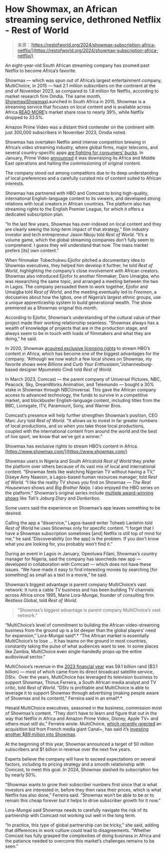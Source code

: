 <!--yml
category: 未分类
date: 2024-05-27 14:55:18
-->

# How Showmax, an African streaming service, dethroned Netflix - Rest of World

> 来源：[https://restofworld.org/2024/showmax-subscription-africa-netflix/](https://restofworld.org/2024/showmax-subscription-africa-netflix/)

An eight-year-old South African streaming company has zoomed past Netflix to become Africa’s favorite.

Showmax — which was spun out of Africa’s largest entertainment company, MultiChoice, in 2015 — had 2.1 million subscribers on the continent at the end of November 2023, as compared to 1.8 million for Netflix, according to market research firm Omdia. The same month, [Showmaxi](https://restofworld.org/tag/showmax)[Showmax](https://restofworld.org/tag/showmax)Launched in South Africa in 2015, Showmax is a streaming service that focuses on local content and is available across Africa.[READ MORE](https://restofworld.org/tag/showmax)’s market share rose to nearly 39%, while Netflix dropped to 33.5%.

Amazon Prime Video was a distant third contender on the continent with just 300,000 subscribers in November 2023, Omdia noted.

Showmax has overtaken Netflix amid intense competition brewing in Africa’s video streaming industry, where global firms, major telecoms, and several country-specific apps [are fighting for consumers’ bucks](https://restofworld.org/2023/african-streaming-services-compete-netflix-prime-video/). In January, Prime Video [announced](https://techcrunch.com/2024/01/18/amazon-prime-video-is-discontinuing-support-for-african-and-middle-east-originals/) it was downsizing its Africa and Middle East operations and halting the commissioning of original content.

The company stood out among competitors due to its deep understanding of local preferences and a carefully curated mix of content suited to African interests.

Showmax has partnered with HBO and Comcast to bring high-quality, international English-language content to its viewers, and developed strong relations with local creators in African countries. The platform also has streaming rights to the English Premier League, for which it offers a dedicated subscription plan.

“In the last few years, Showmax has over-indexed on local content and they are clearly seeing the long-term impact of that strategy,” film industry investor and tech entrepreneur Jason Nkoju told *Rest of World*. “It’s a volume game, which the global streaming companies don’t fully seem to comprehend. I guess they will understand that now. The mass market prefers [its] own content.”

When filmmaker Tobechukwu Ejiofor pitched a documentary idea to Showmax executives, they helped him develop it further, he told *Rest of World*, highlighting the company’s close involvement with African creators. Showmax also introduced Ejiofor to another filmmaker, Daro Umaigba, who was researching the same topic, and arranged a meeting between the two in Lagos. The company persuaded them to work together, Ejiofor and Umaigba told *Rest of World*, and the meeting eventually led to *Freemen*, a docuseries about how the Igbos, one of Nigeria’s largest ethnic groups, use a unique apprenticeship system to build generational wealth. The show premiered as a Showmax original this month.

According to Ejiofor, Showmax’s understanding of the cultural value of their project made their working relationship seamless. “Showmax always has a wealth of knowledge of projects that are in the production stage, and always seem to be in touch with loads of filmmakers and what they are doing,” he said.

In 2020, Showmax [acquired exclusive licensing rights](https://techcabal.com/2023/07/04/showmax-netflix-hbo/) to stream HBO’s content in Africa, which has become one of the biggest advantages for the company. “Although we now watch a few local shows on Showmax, my favorite shows were *Billions* and *Curb Your Enthusiasm*,”Johannesburg-based designer Mpumelelo Cindi told *Rest of World*.

In March 2023, Comcast — the parent company of Universal Pictures, NBC, Peacock, Sky, DreamWorks Animation, and Telemundo — bought a 30% stake in Showmax through NBCUniversal. This gave the African company access to advanced technology, the funds to survive in a competitive market, and blockbuster English-language content, including titles from the BBC, Lionsgate, ITV, Paramount, Sony, and Warner Bros.

Comcast’s presence will help further strengthen Showmax’s position, CEO Marc Jury told *Rest of World*. “It allows us to invest in far greater numbers of local productions, and so when you take those local productions, coupled with the international content from around the world and the best of live sport, we know that we’ve got a winner.”

Showmax has exclusive rights to stream HBO’s content in Africa. [https://www.showmax.com/](https://www.showmax.com/)

Showmax users in Nigeria and South Africatold *Rest of World* they prefer the platform over others because of its vast mix of local and international content. “Showmax feels like watching Nigerian TV without having a TV,” Diseye Amy Naassin, a Lagos-based human resources manager, told *Rest of World*. “I like the reality TV shows you find on Showmax — *The* *Real Housewives* shows and *Big Brother Naija*. I also enjoyed the HBO series on the platform.” Showmax’s original series include [multiple award-winning shows](https://stories.showmax.com/za/the-best-safta-winning-local-content-to-stream-now) like *Tali’s* *Joburg Diary* and *Donkerbos*.

Some users said the experience on Showmax’s app leaves something to be desired.

Calling the app a “disservice,” Lagos-based writer Toheeb Lanlehin told *Rest of World* he uses Showmax only for specific content. “I forget that I have a Showmax subscription sometimes [and] Netflix is still top of mind for me,” he said.“Discoverability [on the app] is the problem. If you don’t know what you are looking for, you probably won’t find it.”

During an event in Lagos in January, Opeoluwa Filani, Showmax’s country manager for Nigeria, said the company has launcheda new app — developed in collaboration with Comcast — which does not have these issues. “We have made it easy to find interesting movies by searching [for something] as small as a text in a movie,” he said.

Showmax’s biggest advantage is parent company MultiChoice’s vast network: It runs a cable TV business and has been building TV channels across Africa since 1995, Marie Lora-Mungai, founder of consulting firm Restless Global, told *Rest of World*.

> "Showmax’s biggest advantage is parent company MultiChoice’s vast network."

“MultiChoice’s level of commitment to building the African video-streaming business from the ground up is a lot deeper than the global players’ need for expansion,” Lora-Mungai said*.* “The African market is essentially MultiChoice’s to lose … It has teams on the ground in most countries, constantly taking the pulse of what audiences want to see. In some places like Zambia, MultiChoice even single-handedly props up the entire audiovisual sector.”

MultiChoice’s revenue in the [2023 financial year](https://www.multichoice.com/media/news/multichoice-returns-rest-of-africa-to-profit-and-continues-to-expand) was 59.1 billion rand ($3.1 billion) — most of which came from its direct broadcast satellite service, DStv.  Over the years, MultiChoice has leveraged its television business to support Showmax, Thinus Ferreira, a South African media analyst and TV critic, told *Rest of World*. “DStv is profitable and MultiChoice is able to leverage it to support Showmax through advertising (making people aware of Showmax and its content),” Ferreira said in an email*.*

Hesaid MultiChoice executives, seasoned in the business, commission most of Showmax’s content. “They don’t have to learn and figure that out in the way that Netflix in Africa and Amazon Prime Video, Disney, Apple TV+ and others must still do,” Ferreira wrote. MultiChoice, [which recently rejected](https://www.reuters.com/markets/deals/s-africas-multichoice-ends-deal-talks-with-vivendis-canal-plus-2024-02-05/) an acquisition bid from French media giant Canal+, has said it’s [investing another $89 million into Showmax](https://techcabal.com/2024/02/01/multichoice-showmax-investment/). 

At the beginning of this year, Showmax announced a target of 50 million subscribers and $1 billion in revenue over the next five years.

Experts believe the company will have to exceed expectations on several factors, including its pricing strategy and a smooth relationship with Comcast, to meet this goal. In 2024, Showmax slashed its subscription fee by nearly 50%.

“Showmax wants to grow their subscriber numbers first since that is what investors are interested in, before they then raise their prices, which is what Netflix has also done,” Ferreira said. “Showmax won’t be able to be or to remain this cheap forever but it helps to drive subscriber growth for it now.”

Lora-Mungai said Showmax needs to carefully navigate the risk of its partnership with Comcast not working out well in the long term.

“In practice, this type of global partnership can be tricky,” she said, adding that differences in work culture could lead to disagreements. “Whether Comcast has fully grasped the complexities of doing business in Africa and the patience needed to overcome this market’s challenges remains to be seen.”